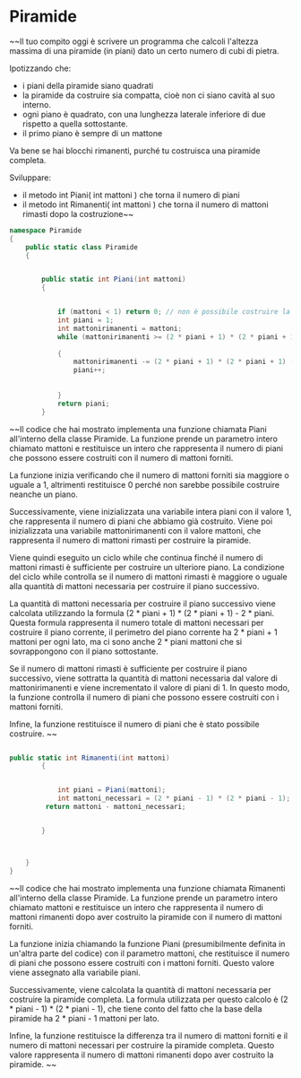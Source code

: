 # Piramide




 ~~Il tuo compito oggi è scrivere un programma che calcoli l'altezza massima di una piramide (in piani) dato un certo numero di cubi di pietra.

Ipotizzando che:

- i piani della piramide siano quadrati
- la piramide da costruire sia compatta, cioè non ci siano cavità al suo interno. 
- ogni piano è quadrato, con una lunghezza laterale inferiore di due rispetto a quella sottostante.
- il primo piano è sempre di un mattone

Va bene se hai blocchi rimanenti, purché tu costruisca una piramide completa.

Sviluppare:

- il metodo int Piani( int mattoni ) che torna il numero di piani
- il metodo int Rimanenti( int mattoni ) che torna il numero di mattoni rimasti dopo la costruzione~~




``` c#
namespace Piramide
{
    public static class Piramide
    {


        public static int Piani(int mattoni)
        {


            if (mattoni < 1) return 0; // non è possibile costruire la piramide
            int piani = 1;
            int mattonirimanenti = mattoni;
            while (mattonirimanenti >= (2 * piani + 1) * (2 * piani + 1) - 2 * piani)
           
            {
                mattonirimanenti -= (2 * piani + 1) * (2 * piani + 1) - 2 * piani;
                piani++;
           
           
            }
            return piani;
        }

``` 
 ~~Il codice che hai mostrato implementa una funzione chiamata Piani all'interno della classe Piramide. La funzione prende un parametro intero chiamato mattoni e restituisce un intero che rappresenta il numero di piani che possono essere costruiti con il numero di mattoni forniti.

La funzione inizia verificando che il numero di mattoni forniti sia maggiore o uguale a 1, altrimenti restituisce 0 perché non sarebbe possibile costruire neanche un piano.

Successivamente, viene inizializzata una variabile intera piani con il valore 1, che rappresenta il numero di piani che abbiamo già costruito. Viene poi  inizializzata una variabile mattonirimanenti con il valore mattoni, che rappresenta il numero di mattoni rimasti per costruire la piramide.

Viene quindi eseguito un ciclo while che continua finché il numero di mattoni rimasti è sufficiente per costruire un ulteriore piano. La condizione del ciclo while controlla se il numero di mattoni rimasti è maggiore o uguale alla quantità di mattoni necessaria per costruire il piano successivo.

La quantità di mattoni necessaria per costruire il piano successivo viene calcolata utilizzando la formula (2 * piani + 1) * (2 * piani + 1) - 2 * piani. Questa formula rappresenta il numero totale di mattoni necessari per costruire il piano corrente, il perimetro del piano corrente ha 2 * piani + 1 mattoni per ogni lato, ma ci sono anche 2 * piani mattoni che si sovrappongono con il piano sottostante.

Se il numero di mattoni rimasti è sufficiente per costruire il piano successivo, viene sottratta la quantità di mattoni necessaria dal valore di mattonirimanenti e viene incrementato il valore di piani di 1. In questo modo, la funzione controlla il numero di piani che possono essere costruiti con i mattoni forniti.

Infine, la funzione restituisce il numero di piani che è stato possibile costruire. ~~

``` c#

public static int Rimanenti(int mattoni)
        {


            int piani = Piani(mattoni);
            int mattoni_necessari = (2 * piani - 1) * (2 * piani - 1);
         return mattoni - mattoni_necessari;


        }



    }
}


```



 ~~Il codice che hai mostrato implementa una funzione chiamata Rimanenti all'interno della classe Piramide. La funzione prende un parametro intero chiamato mattoni e restituisce un intero che rappresenta il numero di mattoni rimanenti dopo aver costruito la piramide con il numero di mattoni forniti.

La funzione inizia chiamando la funzione Piani (presumibilmente definita in un'altra parte del codice) con il parametro mattoni, che restituisce il numero di piani che possono essere costruiti con i mattoni forniti. Questo valore viene assegnato alla variabile piani.

Successivamente, viene calcolata la quantità di mattoni necessaria per costruire la piramide completa. La formula utilizzata per questo calcolo è (2 * piani - 1) * (2 * piani - 1), che tiene conto del fatto che la base della piramide ha 2 * piani - 1 mattoni per lato.

Infine, la funzione restituisce la differenza tra il numero di mattoni forniti e il numero di mattoni necessari per costruire la piramide completa. Questo valore rappresenta il numero di mattoni rimanenti dopo aver costruito la piramide. ~~
